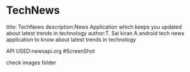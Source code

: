 # TechNews
title: TechNews
description:News Application which keeps you updated about latest trends in technology
author:T. Sai kiran
A android tech news application to know about latest trends in technology

API USED:newsapi.org
#ScreenShot

check images folder
